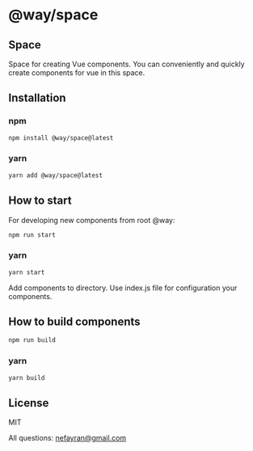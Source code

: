 # @way/space
## Space
Space for creating Vue components.
You can conveniently and quickly create components for vue in this space.

## Installation

### npm
```sh
npm install @way/space@latest
```
### yarn
```sh
yarn add @way/space@latest
```
## How to start
For developing new components from root @way:
```sh
npm run start
```
### yarn
```sh
yarn start
```
Add components to directory.
Use index.js file for configuration your components.
## How to build components
```sh
npm run build
```
### yarn
```sh
yarn build
```
## License

MIT

All questions: nefayran@gmail.com
